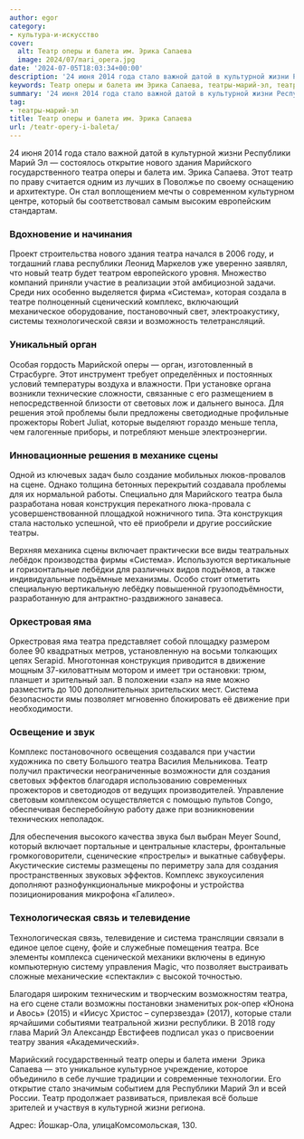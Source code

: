 ```yaml
---
author: egor
category:
- культура-и-искусство
cover:
  alt: Театр оперы и балета им. Эрика Сапаева
  image: 2024/07/mari_opera.jpg
date: '2024-07-05T18:03:34+00:00'
description: '24 июня 2014 года стало важной датой в культурной жизни Республики Марий Эл — состоялось открытие нового здания Марийского государственного театра оперы и...'
keywords: Театр оперы и балета им Эрика Сапаева, театры-марий-эл, театра, театр, республики, система, жизни, марий, оперы, комплекс, конструкция, стало, культурной, открытие, нового, здания, марийского
summary: '24 июня 2014 года стало важной датой в культурной жизни Республики Марий Эл — состоялось открытие нового здания Марийского государственного театра оперы и...'
tag:
- театры-марий-эл
title: Театр оперы и балета им. Эрика Сапаева
url: /teatr-opery-i-baleta/
---
```


24 июня 2014 года стало важной датой в культурной жизни Республики Марий Эл — состоялось открытие нового здания Марийского государственного театра оперы и балета им. Эрика Сапаева. Этот театр по праву считается одним из лучших в Поволжье по своему оснащению и архитектуре. Он стал воплощением мечты о современном культурном центре, который бы соответствовал самым высоким европейским стандартам.

### Вдохновение и начинания

Проект строительства нового здания театра начался в 2006 году, и тогдашний глава республики Леонид Маркелов уже уверенно заявлял, что новый театр будет театром европейского уровня. Множество компаний приняли участие в реализации этой амбициозной задачи. Среди них особенно выделяется фирма «Система», которая создала в театре полноценный сценический комплекс, включающий механическое оборудование, постановочный свет, электроакустику, системы технологической связи и возможность телетрансляций.

### Уникальный орган

Особая гордость Марийской оперы — орган, изготовленный в Страсбурге. Этот инструмент требует определённых и постоянных условий температуры воздуха и влажности. При установке органа возникли технические сложности, связанные с его размещением в непосредственной близости от световых лож и дальнего выноса. Для решения этой проблемы были предложены светодиодные профильные прожекторы Robert Juliat, которые выделяют гораздо меньше тепла, чем галогенные приборы, и потребляют меньше электроэнергии.

### Инновационные решения в механике сцены

Одной из ключевых задач было создание мобильных люков-провалов на сцене. Однако толщина бетонных перекрытий создавала проблемы для их нормальной работы. Специально для Марийского театра была разработана новая конструкция перекатного люка-провала с усовершенствованной площадкой ножничного типа. Эта конструкция стала настолько успешной, что её приобрели и другие российские театры.

Верхняя механика сцены включает практически все виды театральных лебёдок производства фирмы «Система». Используются вертикальные и горизонтальные лебёдки для различных видов подъёмов, а также индивидуальные подъёмные механизмы. Особо стоит отметить специальную вертикальную лебёдку повышенной грузоподъёмности, разработанную для антрактно-раздвижного занавеса.

### Оркестровая яма

Оркестровая яма театра представляет собой площадку размером более 90 квадратных метров, установленную на восьми толкающих цепях Serapid. Многотонная конструкция приводится в движение мощным 37-киловаттным мотором и имеет три остановки: трюм, планшет и зрительный зал. В положении «зал» на яме можно разместить до 100 дополнительных зрительских мест. Система безопасности ямы позволяет мгновенно блокировать её движение при необходимости.

### Освещение и звук

Комплекс постановочного освещения создавался при участии художника по свету Большого театра Василия Мельникова. Театр получил практически неограниченные возможности для создания световых эффектов благодаря использованию современных прожекторов и светодиодов от ведущих производителей. Управление световым комплексом осуществляется с помощью пультов Congo, обеспечивая бесперебойную работу даже при возникновении технических неполадок.

Для обеспечения высокого качества звука был выбран Meyer Sound, который включает портальные и центральные кластеры, фронтальные громкоговорители, сценические «прострелы» и выкатные сабвуферы. Акустические системы размещены по периметру зала для создания пространственных звуковых эффектов. Комплекс звукоусиления дополняют разнофункциональные микрофоны и устройства позиционирования микрофона «Галилео».

### Технологическая связь и телевидение

Технологическая связь, телевидение и система трансляции связали в единое целое сцену, фойе и служебные помещения театра. Все элементы комплекса сценической механики включены в единую компьютерную систему управления Magic, что позволяет выстраивать сложные механические «спектакли» с высокой точностью.

Благодаря широким техническим и творческим возможностям театра, на его сцене стали возможны постановки знаменитых рок-опер «Юнона и Авось» (2015) и «Иисус Христос – суперзвезда» (2017), которые стали ярчайшими событиями театральной жизни республики. В 2018 году глава Марий Эл Александр Евстифеев подписал указ о присвоении театру звания «Академический».

Марийский государственный театр оперы и балета имени  Эрика Сапаева — это уникальное культурное учреждение, которое объединило в себе лучшие традиции и современные технологии. Его открытие стало значимым событием для Республики Марий Эл и всей России. Театр продолжает развиваться, привлекая всё больше зрителей и участвуя в культурной жизни региона.

Адрес: Йошкар-Ола, улицаКомсомольская, 130.